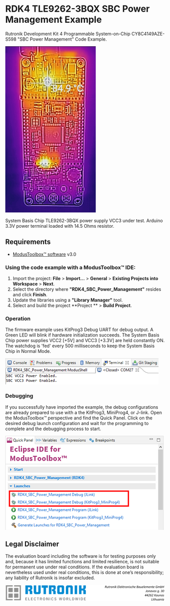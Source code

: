 # RDK4 TLE9262-3BQX SBC Power Management Example

Rutronik Development Kit 4 Programmable System-on-Chip CY8C4149AZE-S598 "SBC Power Management" Code Example. 

 <img src="images/rdk4_sbc_thermal.png" style="zoom:100%;" />

System Basis Chip TLE9262-3BQX power supply VCC3 under test. Arduino 3.3V power terminal loaded with 14.5 Ohms resistor.

## Requirements

- [ModusToolbox™ software](https://www.cypress.com/products/modustoolbox-software-environment) v3.0

### Using the code example with a ModusToolbox™ IDE:

1. Import the project: **File** > **Import...** > **General** > **Existing Projects into Workspace** > **Next**.
2. Select the directory where **"RDK4_SBC_Power_Management"** resides and click  **Finish**.
3. Update the libraries using a **"Library Manager"** tool.
4. Select and build the project **Project ** > **Build Project**.

### Operation

The firmware example uses KitProg3 Debug UART for debug output. A Green LED will blink if hardware initialization succeeds. The System Basis Chip power supplies VCC2 [+5V] and VCC3 [+3.3V] are held constantly ON. The watchdog is 'fed' every 500 milliseconds to keep the System Basis Chip in Normal Mode.

<img src="images/debug_output.png" style="zoom:100%;" />

### Debugging

If you successfully have imported the example, the debug configurations are already prepared to use with a the KitProg3, MiniProg4, or J-link. Open the ModusToolbox™ perspective and find the Quick Panel. Click on the desired debug launch configuration and wait for the programming to complete and the debugging process to start.

<img src="images/debug_start.png" style="zoom:100%;" />

## Legal Disclaimer

The evaluation board including the software is for testing purposes only and, because it has limited functions and limited resilience, is not suitable for permanent use under real conditions. If the evaluation board is nevertheless used under real conditions, this is done at one’s responsibility; any liability of Rutronik is insofar excluded. 

<img src="images/rutronik_origin_kaunas.png" style="zoom:50%;" />



